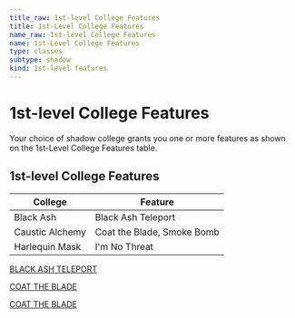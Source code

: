 ```yaml
---
title_raw: 1st-level College Features
title: 1st-Level College Features
name_raw: 1st-level College Features
name: 1st-Level College Features
type: classes
subtype: shadow
kind: 1st-level features
---
```


# 1st-level College Features

Your choice of shadow college grants you one or more features as shown on the 1st-Level College Features table.

## 1st-level College Features

| College         | Feature                    |
| --------------- | -------------------------- |
| Black Ash       | Black Ash Teleport         |
| Caustic Alchemy | Coat the Blade, Smoke Bomb |
| Harlequin Mask  | I'm No Threat              |

[BLACK ASH TELEPORT](./Black%20Ash%20Teleport.md)

[COAT THE BLADE](./Coat%20The%20Blade.md)

[COAT THE BLADE](./Coat%20The%20Blade.md)
